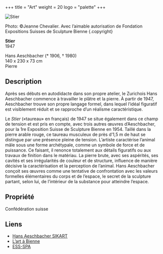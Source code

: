 +++
title = "Art"
weight = 20
logo = "palette"
+++

![Stier](/images/stier.jpg)

Photo: ©Jeanne Chevalier. Avec l’aimable autorisation de Fondation Expositions Suisses de Sculpture Bienne
{.copyright}

**Stier**  
1947

Hans Aeschbacher (* 1906, † 1980)  
140 x 230 x 73 cm  
Pierre

## Description

Après ses débuts en autodidacte dans son propre atelier, le Zurichois Hans Aeschbacher commence à travailler le plâtre et la pierre. À partir de 1947, Aeschbacher trouve son propre langage formel, dans lequel l’idéal figuratif est visiblement réduit et se rapproche d’un réalisme caractéristique.

Le *Stier* («taureau» en français) de 1947 se situe également dans ce champ de tension et est pris en compte, avec trois autres œuvres d’Aeschbacher, pour la 1re Exposition Suisse de Sculpture Bienne en 1954. Taillé dans la pierre arable rouge, ce taureau musculeux de près d’1,5 m de haut se distingue par une présence pleine de tension. L’artiste caractérise l’animal mâle sous une forme archétypale, comme un symbole de force et de puissance. Ce faisant, il renonce totalement aux détails figuratifs ou aux travaux de finition dans le matériau. La pierre brute, avec ses aspérités, ses cavités et ses irrégularités de couleur et de structure, influence de manière décisive la caractérisation et la perception de l’animal. Hans Aeschbacher conçoit ses œuvres comme une tentative de confrontation avec les valeurs formelles élémentaires du corps et de l’espace, le secret de la sculpture partant, selon lui, de l’intérieur de la substance pour atteindre l’espace. 

## Propriété

Confédération suisse

## Liens

- [Hans Aeschbacher SIKART](https://recherche.sik-isea.ch/fr/sik:person-4000282:exp/in/sikart/actor/list)
- [L’art à Bienne](https://art-a-bienne.ch/fr/)
- [ESS-SPA](https://ess-spa.ch/fr/news/framing-sculptures)